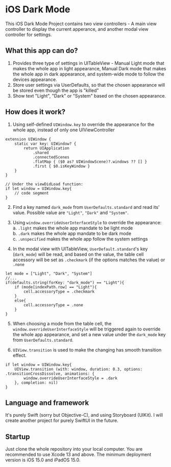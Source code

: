 # iOS Dark Mode

This iOS Dark Mode Project contains two view controllers - A main view controller to display the current apperance, and another modal view controller for settings.

## What this app can do?
1. Provides three type of settings in UITableView - Manual Light mode that makes the whole app in light appearance, Manual Dark mode that makes the whole app in dark appearance, and system-wide mode to follow the devices appearance.
2. Store user settings via UserDefaults, so that the chosen appearance will be stored even though the app is "killed"
3. Show text "Light", "Dark" or "System" based on the chosen appearance.

## How does it work?
1. Using self-defined `UIWindow.key` to override the appearance for the whole app, instead of only one UIViewController

```
extension UIWindow {
    static var key: UIWindow? {
        return UIApplication
            .shared
            .connectedScenes
            .flatMap { ($0 as? UIWindowScene)?.windows ?? [] }
            .first { $0.isKeyWindow }
    }
}

// Under the viewDidLoad function:
if let window = UIWindow.key{
    // code segment
}
```

2. Find a key named `dark_mode` from `UserDefaults.standard` and read its' value. Possible value are `"Light"`, `"Dark"` and `"System"`.

3. Using `window.overrideUserInterfaceStyle` to override the appearance:<br>
a. `.light` makes the whole app mandate to be light mode<br>
b. `.dark` makes the whole app mandate to be dark mode<br>
c. `.unspecified` makes the whole app follow the system settings

4. In the modal view with UITableView, `UserDefault.standard`'s key (`dark_mode`) will be read, and based on the value, the table cell accessory will be set as `.checkmark` (if the options matches the value) or `.none`

```
let mode = ["Light", "Dark", "System"]
//...
if(defaults.string(forKey: "dark_mode") == "Light"){
    if (mode[indexPath.row] == "Light"){
        cell.accessoryType = .checkmark
    }
    else{
        cell.accessoryType = .none
    }
}
```

5. When choosing a mode from the table cell, the `window.overrideUserInterfaceStyle` will be triggered again to override the whole app appearance, and set a new value under the `dark_mode` key from `UserDefaults.standard`.

6. `UIView.transition` is used to make the changing has smooth transition effect.
```
if let window = UIWindow.key{
    UIView.transition (with: window, duration: 0.3, options: .transitionCrossDissolve, animations: {
        window.overrideUserInterfaceStyle = .dark
    }, completion: nil)
}
```

## Language and framework
It's purely Swift (sorry but Objective-C), and using Storyboard (UIKit). I will create another project for purely SwiftUI in the future.

## Startup
Just clone the whole repository into your local computer. You are recommended to use Xcode 13 and above. The minimum deployment version is iOS 15.0 and iPadOS 15.0.


